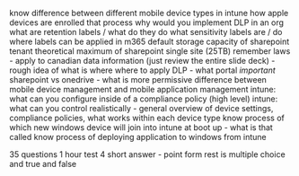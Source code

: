 know difference between different mobile device types in intune
how apple devices are enrolled
	that process
why would you implement DLP in an org
what are retention labels / what do they do
what sensitivity labels are / do
where labels can be applied in m365
default storage capacity of sharepoint tenant
theoretical maximum of sharepoint single site (25TB)
remember laws - apply to canadian data information (just review the entire slide deck) - rough idea of what is where
where to apply DLP - what portal *important*
sharepoint vs onedrive - what is more permissive
difference between mobile device management and mobile application management
intune: what can you configure inside of a compliance policy (high level)
intune: what can you control realistically - general overview of device settings, compliance policies, what works within each device type
know process of which new windows device will join into intune at boot up - what is that called
know process of deploying application to windows from intune



35 questions
1 hour test
4 short answer - point form
rest is multiple choice and true and false